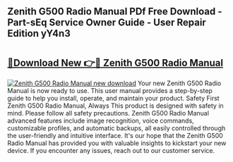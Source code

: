 ## Zenith G500 Radio Manual PDf Free Download - Part-sEq Service Owner Guide - User Repair Edition yY4n3

# <h2><a href="http://bc55670.oget.top/?id=Zenith+G500+Radio+Manual">🔗Download New 👉🔴 Zenith G500 Radio Manual</a></h2>

[![Zenith G500 Radio Manual new download](https://i.imgur.com/5g1atiW.png)](http://bc55670.oget.top/?id=Zenith+G500+Radio+Manual)
Your new Zenith G500 Radio Manual is now ready to use. This user manual provides a step-by-step guide to help you install, operate, and maintain your product. Safety First Zenith G500 Radio Manual, Always This product is designed with safety in mind. Please follow all safety precautions. Zenith G500 Radio Manual advanced features include image recognition, voice commands, customizable profiles, and automatic backups, all easily controlled through the user-friendly and intuitive interface. It's our hope that the Zenith G500 Radio Manual has provided you with valuable insights to kickstart your new device. If you encounter any issues, reach out to our customer service.
